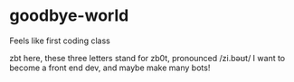 # goodbye-world
Feels like first coding class

zbt here, these three letters stand for zb0t, pronounced /zi.bəʊt/
I want to become a front end dev, and maybe make many bots!
